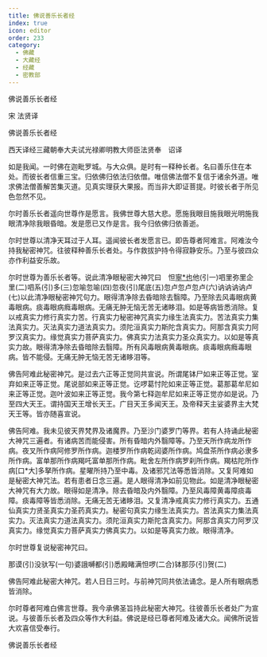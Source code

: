 ```yaml
---
title: 佛说善乐长者经
index: true
icon: editor
order: 233
category:
  - 佛藏
  - 大藏经
  - 经藏
  - 密教部
---
```


  佛说善乐长者经  

宋 法贤译  

佛说善乐长者经  

西天译经三藏朝奉大夫试光禄卿明教大师臣法贤奉　诏译  

如是我闻。一时佛在迦毗罗城。与大众俱。是时有一释种长者。名曰善乐住在本处。而彼长者信重三宝。归依佛归依法归依僧。唯信佛法僧不复信于诸余外道。唯求佛法僧善解苦集灭道。见真实理获大果报。而当非大即证菩提。时彼长者于所见色忽然不见。  

尔时善乐长者遥向世尊作是愿言。我佛世尊大慈大悲。愿施我眼目施我眼光明施我眼清净除我眼昏暗。发是愿已又作是言。我今归依佛归依善逝。  

尔时世尊以清净天耳过于人耳。遥闻彼长者发愿言已。即告尊者阿难言。阿难汝今持我秘密神咒。往彼释种善乐长者处。与作救拔护持令得寂静安乐。乃至与彼四众亦作利益安乐故。  

尔时世尊为善乐长者等。说此清净眼秘密大神咒曰　怛[寧*也](切身下同)他(引一)呬里弥里企里(二)呬系(引)多(三)忽喻忽喻(四)忽夜(引)尾底(五)忽卢忽卢忽卢(六)讷讷讷讷卢(七)以此清净眼秘密神咒句力。眼得清净除去昏暗除去翳障。乃至除去风毒眼病黄毒眼病。痰毒眼病癊毒眼病。无痛无肿无恼无苦无诸眵泪。如是等病皆悉消除。复以戒真实力修行真实力苦。行真实力秘密神咒真实力缘生法真实力。苦法真实力集法真实力。灭法真实力道法真实力。须陀洹真实力斯陀含真实力。阿那含真实力阿罗汉真实力。缘觉真实力菩萨真实力。佛真实力法真实力圣众真实力。以如是等真实力故。眼得清净除去昏暗除去翳障。所有风毒眼病黄毒眼病。痰毒眼病癊毒眼病。皆不能侵。无痛无肿无恼无苦无诸眵泪等。  

佛告阿难此秘密神咒。是过去六正等正觉同共宣说。所谓尾钵尸如来正等正觉。室弃如来正等正觉。尾说部如来正等正觉。讫啰葛忖陀如来正等正觉。葛那葛牟尼如来正等正觉。迦叶波如来正等正觉。我今第七释迦牟尼如来正等正觉亦如是说。乃至四大天王。谓持国天王增长天王。广目天王多闻天王。及帝释天主娑婆界主大梵天王等。皆亦随喜宣说。  

佛告阿难。我未见彼天界梵界及诸魔界。乃至沙门婆罗门等界。若有人持诵此秘密大神咒三遍者。有诸病苦而能侵害。所有昏暗内外翳障等。乃至天所作病龙所作病。夜叉所作病阿修罗所作病。迦楼罗所作病乾闼婆所作病。鸠盘茶所作病必隶多所作病。富单那所作病羯吒富单那所作病。毗舍左所作病罗刹所作病。羯枯陀所作病[口*大]多拏所作病。星曜所持乃至中毒。及诸邪咒法等悉皆消除。又复阿难如是秘密大神咒法。若有患者日念三遍。是人眼得清净如前见物此。如是清净眼秘密大神咒有大力故。眼得如是清净。除去昏暗及内外翳障。乃至风毒障黄毒障痰毒障。痰毒障等皆悉消除。无痛无苦无诸眵泪。又复清净戒真实力修行真实力。五通仙真实力贤圣真实力圣药真实力。秘密句真实力缘生法真实力。苦法真实力集法真实力。灭法真实力道法真实力。须陀洹真实力斯陀含真实力。阿那含真实力阿罗汉真实力。缘觉真实力菩萨真实力佛真实力。以如是等真实力故。眼得清净。  

尔时世尊复说秘密神咒曰。  

那谟(引)没驮写(一句)婆誐嚩都(引)悉殿睹满怛啰(二合)钵那莎(引)贺(二)  

佛告阿难此秘密大神咒。若人日日三时。与前神咒同共依法诵念。是人所有眼病悉皆消除。  

尔时尊者阿难白佛言世尊。我今承佛圣旨持此秘密大神咒。往彼善乐长者处广为宣说。与彼善乐长者及四众等作大利益。佛说是经已尊者阿难及诸大众。闻佛所说皆大欢喜信受奉行。  

佛说善乐长者经  
